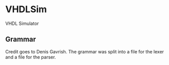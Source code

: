 # VHDLSim
VHDL Simulator

## Grammar

Credit goes to Denis Gavrish.
The grammar was split into a file for the lexer and a file for the parser.